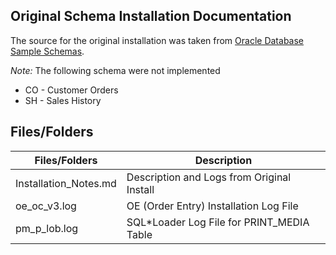 
## Original Schema Installation Documentation

The source for the original installation was taken from [Oracle Database Sample Schemas](https://github.com/oracle-samples/db-sample-schemas).

*Note:* The following schema were not implemented
* CO - Customer Orders
* SH - Sales History

## Files/Folders

Files/Folders          | Description
-----------------------|-------------
Installation_Notes.md  | Description and Logs from Original Install
oe_oc_v3.log           | OE (Order Entry) Installation Log File
pm_p_lob.log           | SQL*Loader Log File for PRINT_MEDIA Table
